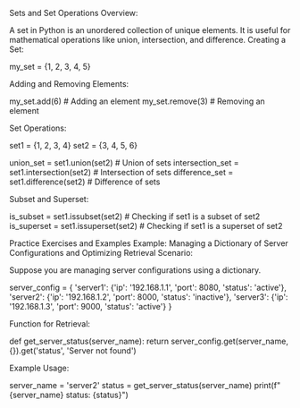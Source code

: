 Sets and Set Operations
Overview:

A set in Python is an unordered collection of unique elements. It is useful for mathematical operations like union, intersection, and difference.
Creating a Set:

my_set = {1, 2, 3, 4, 5}

Adding and Removing Elements:

my_set.add(6)  # Adding an element
my_set.remove(3)  # Removing an element

Set Operations:

set1 = {1, 2, 3, 4}
set2 = {3, 4, 5, 6}

union_set = set1.union(set2)  # Union of sets
intersection_set = set1.intersection(set2)  # Intersection of sets
difference_set = set1.difference(set2)  # Difference of sets

Subset and Superset:

is_subset = set1.issubset(set2)  # Checking if set1 is a subset of set2
is_superset = set1.issuperset(set2)  # Checking if set1 is a superset of set2

Practice Exercises and Examples
Example: Managing a Dictionary of Server Configurations and Optimizing Retrieval
Scenario:

Suppose you are managing server configurations using a dictionary.

server_config = {
    'server1': {'ip': '192.168.1.1', 'port': 8080, 'status': 'active'},
    'server2': {'ip': '192.168.1.2', 'port': 8000, 'status': 'inactive'},
    'server3': {'ip': '192.168.1.3', 'port': 9000, 'status': 'active'}
}

Function for Retrieval:

def get_server_status(server_name):
    return server_config.get(server_name, {}).get('status', 'Server not found')

Example Usage:

server_name = 'server2'
status = get_server_status(server_name)
print(f"{server_name} status: {status}")


